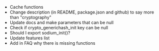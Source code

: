 -   Cache functions
-   Change description (in README, package.json and github) to say more than "cryptography"
-   Update docs and make parameters that can be null
-   Check if crypto_generichash_init key can be null
-   Should I export sodium_init()?
-   Update features list
-   Add in FAQ why there is missing functions

